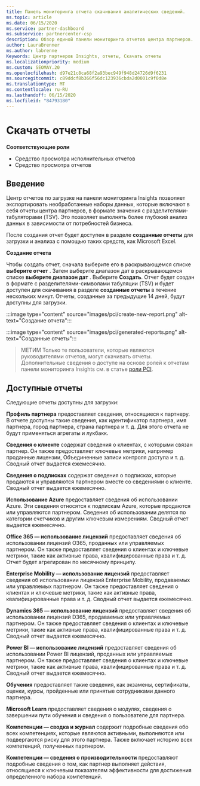 ```yaml
---
title: Панель мониторинга отчета скачивания аналитических сведений.
ms.topic: article
ms.date: 06/15/2020
ms.service: partner-dashboard
ms.subservice: partnercenter-csp
description: Обзор единой панели мониторинга отчетов центра партнеров.
author: LauraBrenner
ms.author: labrenne
Keywords: Центр партнеров Insights, отчеты, Скачать отчеты
ms.localizationpriority: medium
ms.custom: SEOMAY.20
ms.openlocfilehash: d97e21c8ca68f2a93bec949f948d24726d9f6231
ms.sourcegitcommit: c89ddcf8b366f56dc123936cbda2d0001c9f0d8e
ms.translationtype: MT
ms.contentlocale: ru-RU
ms.lasthandoff: 06/15/2020
ms.locfileid: "84793180"
---
```

# <a name="download-reports"></a>Скачать отчеты

**Соответствующие роли**
- Средство просмотра исполнительных отчетов
- Средство просмотра отчетов

## <a name="introduction"></a>Введение

Центр отчетов по загрузке на панели мониторинга Insights позволяет экспортировать необработанные наборы данных, которые включают в себя отчеты центра партнеров, в формате значения с разделителями-табуляторами (TSV). Это позволяет выполнять более глубокий анализ данных в зависимости от потребностей бизнеса.

После создания отчет будет доступен в разделе **созданные отчеты** для загрузки и анализа с помощью таких средств, как Microsoft Excel.

**Создание отчета**

Чтобы создать отчет, сначала выберите его в раскрывающемся списке **выберите отчет** . Затем выберите диапазон дат в раскрывающемся списке **выберите диапазон дат** . Выберите **Создать**. Отчет будет создан в формате с разделителями-символами табуляции (TSV) и будет доступен для скачивания в разделе **созданные отчеты** в течение нескольких минут. Отчеты, созданные за предыдущие 14 дней, будут доступны для загрузки.

:::image type="content" source="images/pci/create-new-report.png" alt-text="Создание отчета":::

:::image type="content" source="images/pci/generated-reports.png" alt-text="Созданные отчеты":::

>МЕТИМ Только те пользователи, которые являются руководителями отчетов, могут скачивать отчеты. Дополнительные сведения о доступе на основе ролей к отчетам панели мониторинга Insights см. в статье [роли PCI](pci-roles.md). 

## <a name="available-reports"></a>Доступные отчеты

Следующие отчеты доступны для загрузки:

**Профиль партнера** предоставляет сведения, относящиеся к партнеру. В отчете доступны такие сведения, как идентификатор партнера, имя партнера, город партнера, страна партнера и т. д. Для этого отчета не будут применяться агрегаты и лукбакк.

**Сведения о клиенте** содержат сведения о клиентах, с которыми связан партнер. Он также предоставляет ключевые метрики, например проданные лицензии, Объединенные записи контроля доступа и т. д. Сводный отчет выдается ежемесячно.

**Сведения о подписках** содержат сведения о подписках, которые продаются и управляются партнером вместе со сведениями о клиенте. Сводный отчет выдается ежемесячно.

**Использование Azure** предоставляет сведения об использовании Azure. Эти сведения относятся к подпискам Azure, которые продаются или управляются партнером. Сведения об использовании делятся по категории счетчиков и другим ключевым измерениям. Сводный отчет выдается ежемесячно.

**Office 365 — использование лицензий** предоставляет сведения об использовании лицензий O365, проданных или управляемых партнером. Он также предоставляет сведения о клиентах и ключевые метрики, такие как активные права, квалифицированные права и т. д. Отчет будет агрегирован по месячному принципу.

**Enterprise Mobility — использование лицензий** предоставляет сведения об использовании лицензий Enterprise Mobility, продаваемых или управляемых партнером. Он также предоставляет сведения о клиентах и ключевые метрики, такие как активные права, квалифицированные права и т. д. Сводный отчет выдается ежемесячно.

**Dynamics 365 — использование лицензий** предоставляет сведения об использовании лицензий D365, продаваемых или управляемых партнером. Он также предоставляет сведения о клиентах и ключевые метрики, такие как активные права, квалифицированные права и т. д. Сводный отчет выдается ежемесячно.

**Power BI — использование лицензий** предоставляет сведения об использовании Power BI лицензий, проданных или управляемых партнером. Он также предоставляет сведения о клиентах и ключевые метрики, такие как активные права, квалифицированные права и т. д. Сводный отчет выдается ежемесячно.

**Обучения** предоставляет такие сведения, как экзамены, сертификаты, оценки, курсы, пройденные или принятые сотрудниками данного партнера.

**Microsoft Learn** предоставляет сведения о модулях, сведения о завершении пути обучения и сведения о пользователе для партнера.

**Компетенции — сводка и журнал** содержит подробные сведения обо всех компетенциях, которые являются активными, выполняются или подвергаются риску для этого партнера. Также включает историю всех компетенций, полученных партнером.

**Компетенции — сведения о производительности** предоставляют подробные сведения о том, как партнер выполняет действия, относящиеся к ключевым показателям эффективности для достижения определенного набора компетенций.

